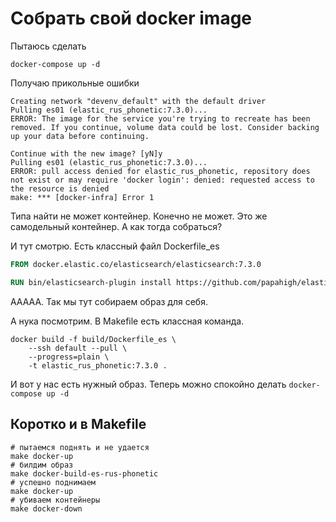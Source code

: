 # Собрать свой docker image

Пытаюсь сделать 

```shell script
docker-compose up -d
```
 
Получаю прикольные ошибки

```shell script
Creating network "devenv_default" with the default driver
Pulling es01 (elastic_rus_phonetic:7.3.0)...
ERROR: The image for the service you're trying to recreate has been removed. If you continue, volume data could be lost. Consider backing up your data before continuing.

Continue with the new image? [yN]y
Pulling es01 (elastic_rus_phonetic:7.3.0)...
ERROR: pull access denied for elastic_rus_phonetic, repository does not exist or may require 'docker login': denied: requested access to the resource is denied
make: *** [docker-infra] Error 1
```


Типа найти не может контейнер. 
Конечно не может. Это же самодельный контейнер.
А как тогда собраться?

И тут смотрю. Есть классный файл Dockerfile_es

```dockerfile
FROM docker.elastic.co/elasticsearch/elasticsearch:7.3.0

RUN bin/elasticsearch-plugin install https://github.com/papahigh/elasticsearch-russian-phonetics/raw/7.3.0/esplugin/plugin-distributions/analysis-russian-phonetic-7.3.0.zip
```

ААААА. Так мы тут собираем образ для себя.

А нука посмотрим. В Makefile есть классная команда.

```shell script
docker build -f build/Dockerfile_es \
    --ssh default --pull \
    --progress=plain \
    -t elastic_rus_phonetic:7.3.0 .
```

И вот у нас есть нужный образ. Теперь можно спокойно делать `docker-compose up -d`

## Коротко и в Makefile

```shell script
# пытаемся поднять и не удается
make docker-up
# билдим образ
make docker-build-es-rus-phonetic
# успешно поднимаем
make docker-up
# убиваем контейнеры
make docker-down
```


